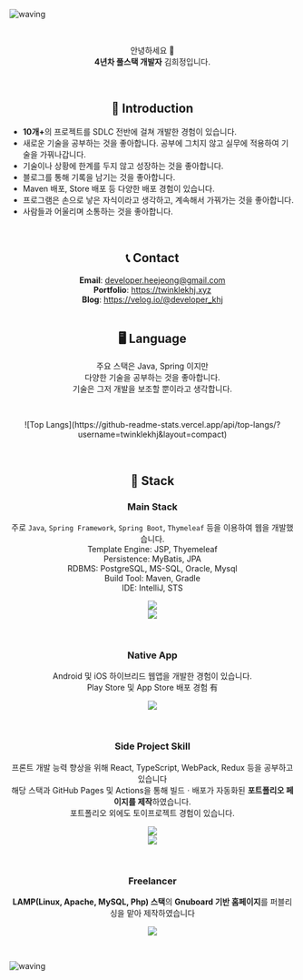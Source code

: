 ![waving](https://capsule-render.vercel.app/api?type=waving&height=200&fontSize=50&text=Twinkle%27s%20Hub&color=gradient&animation=fadeIn)

<br>

<p align="center">
    안녕하세요 🙌<br>
    <b>4년차 풀스택 개발자</b> 김희정입니다.
</p>

<br>

<h2 align="center">💃 Introduction</h2>

* <b>10개+</b>의 프로젝트를 SDLC 전반에 걸쳐 개발한 경험이 있습니다.
* 새로운 기술을 공부하는 것을 좋아합니다. 공부에 그치지 않고 실무에 적용하여 기술을 가꿔나갑니다.
* 기술이나 상황에 한계를 두지 않고 성장하는 것을 좋아합니다.
* 블로그를 통해 기록을 남기는 것을 좋아합니다.
* Maven 배포, Store 배포 등 다양한 배포 경험이 있습니다.
* 프로그램은 손으로 낳은 자식이라고 생각하고, 계속해서 가꿔가는 것을 좋아합니다.
* 사람들과 어울리며 소통하는 것을 좋아합니다.

<br>

<h2 align="center">📞 Contact</h2>

<div align="center">
    <div><b>Email</b>: <a href="mailto:developer.heejeong@gmail.com">developer.heejeong@gmail.com</a></div>
    <div><b>Portfolio</b>: <a href="https://twinklekhj.xyz">https://twinklekhj.xyz</a></div>
    <div><b>Blog</b>: <a href="https://velog.io/@developer_khj">https://velog.io/@developer_khj</a></div>
</div>



<br>

<h2 align="center">🖥️ Language</h2>
<p align="center">
    주요 스택은 Java, Spring 이지만 <br>
    다양한 기술을 공부하는 것을 좋아합니다.<br>
    기술은 그저 개발을 보조할 뿐이라고 생각합니다.
</p>

<br />

<p align="center">
![Top Langs](https://github-readme-stats.vercel.app/api/top-langs/?username=twinklekhj&layout=compact)
</p>

<br />

<h2 align="center">🔮 Stack</h2>
<h3 align="center">Main Stack</h3>
<p align="center">
    주로 <code>Java</code>, <code>Spring Framework</code>, <code>Spring Boot</code>, <code>Thymeleaf</code> 등을 이용하여 웹을 개발했습니다.<br>
    Template Engine: JSP, Thyemeleaf <br>
    Persistence: MyBatis, JPA <br>
    RDBMS: PostgreSQL, MS-SQL, Oracle, Mysql<br>
    Build Tool: Maven, Gradle <br>
    IDE: IntelliJ, STS
</p>

<p align="center">
    <img src="https://skillicons.dev/icons?i=java,spring,maven,gradle,eclipse&theme=light" /> <br>
    <img src="https://skillicons.dev/icons?i=html,css,js,jquery,bootstrap&theme=light" />
</p>

<br>

<h3 align="center">Native App</h3>
<p align="center">
    Android 및 iOS 하이브리드 웹앱을 개발한 경험이 있습니다.<br>
    Play Store 및 App Store 배포 경험 有
</p>
<p align="center">
    <img src="https://skillicons.dev/icons?i=kotlin,androidstudio,swift,actix" />
</p>
<br>

<h3 align="center">Side Project Skill</h3>
<p align="center">
    프론트 개발 능력 향상을 위해 React, TypeScript, WebPack, Redux 등을 공부하고 있습니다 <br>
    해당 스택과 GitHub Pages 및 Actions을 통해 빌드ㆍ배포가 자동화된 <b>포트폴리오 페이지를 제작</b>하였습니다.<br>
    포트폴리오 외에도 토이프로젝트 경험이 있습니다.
</p>

<p align="center">
    <img src="https://skillicons.dev/icons?i=ts,react,redux,webpack,vscode,webstorm" /> <br>
    <img src="https://skillicons.dev/icons?i=git,github,githubactions" />
</p>

<br>

<h3 align="center">Freelancer</h3>
<p align="center">
    <b>LAMP(Linux, Apache, MySQL, Php) 스택</b>의 <b>Gnuboard 기반 홈페이지</b>를 퍼블리싱을 맡아 제작하였습니다
</p>

<p align="center">
<img src="https://skillicons.dev/icons?i=php,mysql,phpstorm,ps" />
</p>


<br>

![waving](https://capsule-render.vercel.app/api?type=waving&color=auto&height=200&section=footer)




